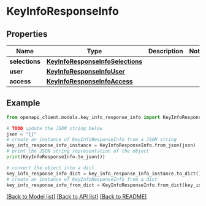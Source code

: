 # KeyInfoResponseInfo


## Properties

Name | Type | Description | Notes
------------ | ------------- | ------------- | -------------
**selections** | [**KeyInfoResponseInfoSelections**](KeyInfoResponseInfoSelections.md) |  | 
**user** | [**KeyInfoResponseInfoUser**](KeyInfoResponseInfoUser.md) |  | 
**access** | [**KeyInfoResponseInfoAccess**](KeyInfoResponseInfoAccess.md) |  | 

## Example

```python
from openapi_client.models.key_info_response_info import KeyInfoResponseInfo

# TODO update the JSON string below
json = "{}"
# create an instance of KeyInfoResponseInfo from a JSON string
key_info_response_info_instance = KeyInfoResponseInfo.from_json(json)
# print the JSON string representation of the object
print(KeyInfoResponseInfo.to_json())

# convert the object into a dict
key_info_response_info_dict = key_info_response_info_instance.to_dict()
# create an instance of KeyInfoResponseInfo from a dict
key_info_response_info_from_dict = KeyInfoResponseInfo.from_dict(key_info_response_info_dict)
```
[[Back to Model list]](../README.md#documentation-for-models) [[Back to API list]](../README.md#documentation-for-api-endpoints) [[Back to README]](../README.md)


